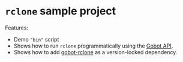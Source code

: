 # `rclone` sample project

Features:

- Demo `"bin"` script
- Shows how to run `rclone` programmatically using the [Gobot API](https://github.com/benallfree/gobot/tree/v1.0.0-alpha.18/docs/readme.md).
- Shows how to add [gobot-rclone](https://www.npmjs.com/package/gobot-rclone) as a version-locked dependency.
